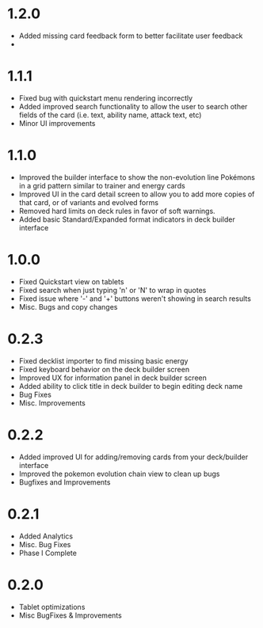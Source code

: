# 1.2.0
* Added missing card feedback form to better facilitate user feedback
*

# 1.1.1
* Fixed bug with quickstart menu rendering incorrectly
* Added improved search functionality to allow the user to search other fields of the card (i.e. text, ability name, attack text, etc)
* Minor UI improvements

# 1.1.0
* Improved the builder interface to show the non-evolution line Pokémons in a grid pattern similar to trainer and energy cards
* Improved UI in the card detail screen to allow you to add more copies of that card, or of variants and evolved forms
* Removed hard limits on deck rules in favor of soft warnings.
* Added basic Standard/Expanded format indicators in deck builder interface

# 1.0.0
* Fixed Quickstart view on tablets
* Fixed search when just typing 'n' or 'N' to wrap in quotes
* Fixed issue where '-' and '+' buttons weren't showing in search results
* Misc. Bugs and copy changes

# 0.2.3
* Fixed decklist importer to find missing basic energy
* Fixed keyboard behavior on the deck builder screen
* Improved UX for information panel in deck builder screen
* Added ability to click title in deck builder to begin editing deck name
* Bug Fixes
* Misc. Improvements

# 0.2.2
* Added improved UI for adding/removing cards from your deck/builder interface
* Improved the pokemon evolution chain view to clean up bugs
* Bugfixes and Improvements

# 0.2.1
* Added Analytics
* Misc. Bug Fixes
* Phase I Complete

# 0.2.0
* Tablet optimizations
* Misc BugFixes & Improvements

